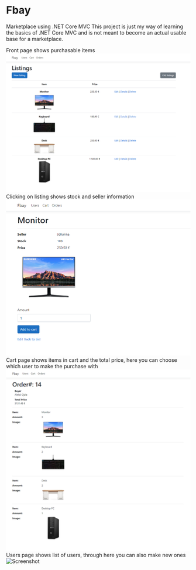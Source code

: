 # Fbay
Marketplace using .NET Core MVC
This project is just my way of learning the basics of .NET Core MVC and is not meant to become an actual usable base for a marketplace.

Front page shows purchasable items
![Screenshot](Images/listings.png)
Clicking on listing shows stock and seller information
![Screenshot](Images/listing.png)
Cart page shows items in cart and the total price, here you can choose which user to make the purchase with
![Screenshot](Images/order.png)
Users page shows list of users, through here you can also make new ones
![Screenshot](Images/user.png)
